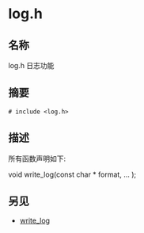 # log.h

## 名称

log.h 日志功能

## 摘要

`# include <log.h>`

## 描述

所有函数声明如下:

void write_log(const char * format, ... );

## 另见

- [write_log](./write_log.md)
